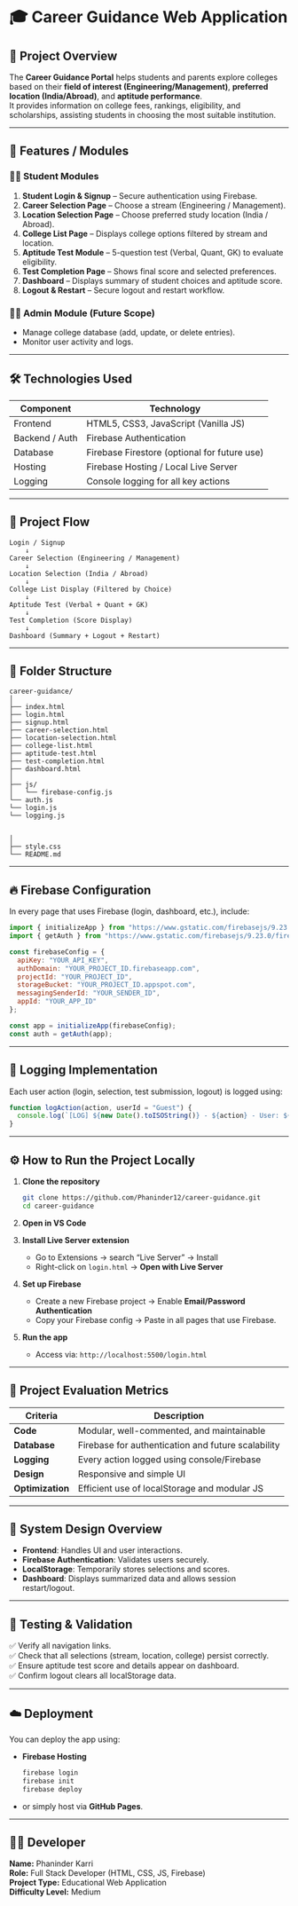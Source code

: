 # 🎓 Career Guidance Web Application

## 🧩 Project Overview
The **Career Guidance Portal** helps students and parents explore colleges based on their **field of interest (Engineering/Management)**, **preferred location (India/Abroad)**, and **aptitude performance**.  
It provides information on college fees, rankings, eligibility, and scholarships, assisting students in choosing the most suitable institution.

---

## 🚀 Features / Modules

### 👩‍🎓 Student Modules
1. **Student Login & Signup** – Secure authentication using Firebase.  
2. **Career Selection Page** – Choose a stream (Engineering / Management).  
3. **Location Selection Page** – Choose preferred study location (India / Abroad).  
4. **College List Page** – Displays college options filtered by stream and location.  
5. **Aptitude Test Module** – 5-question test (Verbal, Quant, GK) to evaluate eligibility.  
6. **Test Completion Page** – Shows final score and selected preferences.  
7. **Dashboard** – Displays summary of student choices and aptitude score.  
8. **Logout & Restart** – Secure logout and restart workflow.

### 🧑‍💻 Admin Module (Future Scope)
- Manage college database (add, update, or delete entries).
- Monitor user activity and logs.

---

## 🛠️ Technologies Used
| Component | Technology |
|------------|-------------|
| Frontend   | HTML5, CSS3, JavaScript (Vanilla JS) |
| Backend / Auth | Firebase Authentication |
| Database | Firebase Firestore (optional for future use) |
| Hosting | Firebase Hosting / Local Live Server |
| Logging | Console logging for all key actions |

---

## 🧮 Project Flow

```
Login / Signup 
    ↓
Career Selection (Engineering / Management)
    ↓
Location Selection (India / Abroad)
    ↓
College List Display (Filtered by Choice)
    ↓
Aptitude Test (Verbal + Quant + GK)
    ↓
Test Completion (Score Display)
    ↓
Dashboard (Summary + Logout + Restart)
```

---

## 🧰 Folder Structure
```
career-guidance/
│
├── index.html
├── login.html
├── signup.html
├── career-selection.html
├── location-selection.html
├── college-list.html
├── aptitude-test.html
├── test-completion.html
├── dashboard.html
│
├── js/
│   └── firebase-config.js
└── auth.js
└── login.js
└── logging.js


│
├── style.css
└── README.md
```

---

## 🔥 Firebase Configuration
In every page that uses Firebase (login, dashboard, etc.), include:
```js
import { initializeApp } from "https://www.gstatic.com/firebasejs/9.23.0/firebase-app.js";
import { getAuth } from "https://www.gstatic.com/firebasejs/9.23.0/firebase-auth.js";

const firebaseConfig = {
  apiKey: "YOUR_API_KEY",
  authDomain: "YOUR_PROJECT_ID.firebaseapp.com",
  projectId: "YOUR_PROJECT_ID",
  storageBucket: "YOUR_PROJECT_ID.appspot.com",
  messagingSenderId: "YOUR_SENDER_ID",
  appId: "YOUR_APP_ID"
};

const app = initializeApp(firebaseConfig);
const auth = getAuth(app);
```

---

## 🧾 Logging Implementation
Each user action (login, selection, test submission, logout) is logged using:
```js
function logAction(action, userId = "Guest") {
  console.log(`[LOG] ${new Date().toISOString()} - ${action} - User: ${userId}`);
}
```

---

## ⚙️ How to Run the Project Locally

1. **Clone the repository**
   ```bash
   git clone https://github.com/Phaninder12/career-guidance.git
   cd career-guidance
   ```

2. **Open in VS Code**

3. **Install Live Server extension**  
   - Go to Extensions → search “Live Server” → Install  
   - Right-click on `login.html` → **Open with Live Server**

4. **Set up Firebase**  
   - Create a new Firebase project → Enable **Email/Password Authentication**
   - Copy your Firebase config → Paste in all pages that use Firebase.

5. **Run the app**  
   - Access via: `http://localhost:5500/login.html`

---

## 🧩 Project Evaluation Metrics
| Criteria | Description |
|-----------|-------------|
| **Code** | Modular, well-commented, and maintainable |
| **Database** | Firebase for authentication and future scalability |
| **Logging** | Every action logged using console/Firebase |
| **Design** | Responsive and simple UI |
| **Optimization** | Efficient use of localStorage and modular JS |

---

## 🧠 System Design Overview
- **Frontend**: Handles UI and user interactions.  
- **Firebase Authentication**: Validates users securely.  
- **LocalStorage**: Temporarily stores selections and scores.  
- **Dashboard**: Displays summarized data and allows session restart/logout.

---

## 🧪 Testing & Validation
✅ Verify all navigation links.  
✅ Check that all selections (stream, location, college) persist correctly.  
✅ Ensure aptitude test score and details appear on dashboard.  
✅ Confirm logout clears all localStorage data.

---

## ☁️ Deployment
You can deploy the app using:
- **Firebase Hosting**
  ```bash
  firebase login
  firebase init
  firebase deploy
  ```
- or simply host via **GitHub Pages**.

---

## 👨‍💻 Developer
**Name:** Phaninder Karri  
**Role:** Full Stack Developer (HTML, CSS, JS, Firebase)  
**Project Type:** Educational Web Application  
**Difficulty Level:** Medium  
